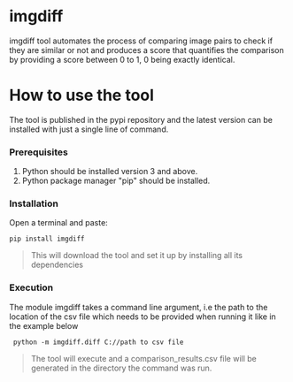 


# imgdiff

imgdiff tool automates the process of comparing image pairs to check if they are similar or not and produces a score that quantifies the comparison by providing a score between 0 to 1, 0 being exactly identical. 


# How to use the tool

The tool is published in the pypi repository and the latest version can be installed with just a single line of command.

### Prerequisites 
1. Python should be installed version 3 and above.
2. Python package manager "pip" should be installed.
### Installation
Open a terminal and paste:

`pip install imgdiff` 

>This will download the tool and set it up by installing all its dependencies 

### Execution
The module imgdiff takes a command line argument, i.e the path to the location of the csv file which needs to be provided when running it like in the example below

``  python -m imgdiff.diff C://path to csv file ``
>The tool will execute and a comparison_results.csv file will be generated in the directory the command was run.
